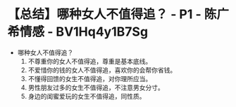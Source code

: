 # 【总结】哪种女人不值得追？ - P1 - 陈广希情感 - BV1Hq4y1B7Sg

-   哪种女人不值得追？
    1.  不尊重你的女人不值得追，尊重是基本底线。
    2.  不爱惜你的钱的女人不值得追，喜欢你的会帮你省钱。
    3.  不懂得回馈的女生不值得追，对你理所应当。
    4.  男性朋友过多的女生不值得追，不注意男女分寸。
    5.  身边的闺蜜爱玩的女生不值得追，同性质。